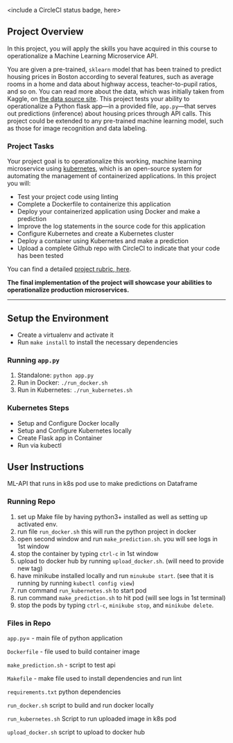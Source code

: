 <include a CircleCI status badge, here>

## Project Overview

In this project, you will apply the skills you have acquired in this course to operationalize a Machine Learning Microservice API. 

You are given a pre-trained, `sklearn` model that has been trained to predict housing prices in Boston according to several features, such as average rooms in a home and data about highway access, teacher-to-pupil ratios, and so on. You can read more about the data, which was initially taken from Kaggle, on [the data source site](https://www.kaggle.com/c/boston-housing). This project tests your ability to operationalize a Python flask app—in a provided file, `app.py`—that serves out predictions (inference) about housing prices through API calls. This project could be extended to any pre-trained machine learning model, such as those for image recognition and data labeling.

### Project Tasks

Your project goal is to operationalize this working, machine learning microservice using [kubernetes](https://kubernetes.io/), which is an open-source system for automating the management of containerized applications. In this project you will:
* Test your project code using linting
* Complete a Dockerfile to containerize this application
* Deploy your containerized application using Docker and make a prediction
* Improve the log statements in the source code for this application
* Configure Kubernetes and create a Kubernetes cluster
* Deploy a container using Kubernetes and make a prediction
* Upload a complete Github repo with CircleCI to indicate that your code has been tested

You can find a detailed [project rubric, here](https://review.udacity.com/#!/rubrics/2576/view).

**The final implementation of the project will showcase your abilities to operationalize production microservices.**

---

## Setup the Environment

* Create a virtualenv and activate it
* Run `make install` to install the necessary dependencies

### Running `app.py`

1. Standalone:  `python app.py`
2. Run in Docker:  `./run_docker.sh`
3. Run in Kubernetes:  `./run_kubernetes.sh`

### Kubernetes Steps

* Setup and Configure Docker locally
* Setup and Configure Kubernetes locally
* Create Flask app in Container
* Run via kubectl

## User Instructions

ML-API that runs in k8s pod use to make predictions on Dataframe

### Running Repo

1. set up Make file by having python3+ installed as well as setting up activated env.
2. run file `run_docker.sh` this will run the python project in docker
3. open second window and run `make_prediction.sh`. you will see logs in 1st window
4. stop the container by typing `ctrl-c` in 1st window
5. upload to docker hub by running `upload_docker.sh`. (will need to provide new tag)
6. have minikube installed locally and run `minukube start`. (see that it is running by running `kubectl config view`)
7. run command `run_kubernetes.sh` to start pod
8. run command `make_prediction.sh` to hit pod (will see logs in 1st terminal)
9. stop the pods by typing  `ctrl-c`, `minikube stop`, and `minikube delete`.

### Files in Repo

`app.py`= - main file of python application

`Dockerfile` - file used to build container image

`make_prediction.sh` - script to test api

`Makefile` - make file used to install dependencies and run lint

`requirements.txt` python dependencies

`run_docker.sh` script to build and run docker locally

`run_kubernetes.sh` Script to run uploaded image in k8s pod

`upload_docker.sh` script to upload to docker hub